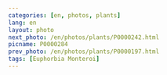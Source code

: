 ```yaml
---
categories: [en, photos, plants]
lang: en
layout: photo
next_photo: /en/photos/plants/P0000242.html
picname: P0000284
prev_photo: /en/photos/plants/P0000197.html
tags: [Euphorbia Monteroi]
---
```

